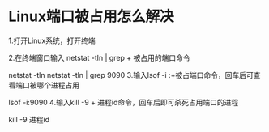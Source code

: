 # Linux端口被占用怎么解决

1.打开Linux系统，打开终端

2.在终端窗口输入 netstat -tln | grep + 被占用的端口命令

netstat -tln
netstat -tln | grep 9090
3.输入lsof -i :+被占端口命令，回车后可查看端口被哪个进程占用

lsof -i:9090
 4.输入kill -9 + 进程id命令，回车后即可杀死占用端口的进程

kill -9 进程id